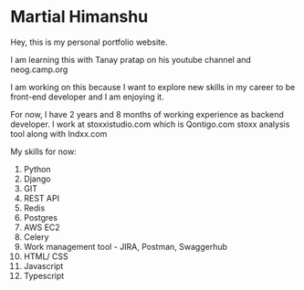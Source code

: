 # Martial Himanshu

Hey, this is my personal portfolio website.

I am learning this with Tanay pratap on his youtube channel and neog.camp.org

I am working on this because I want to explore new skills in my career to be front-end developer and I am enjoying it.

For now, I have 2 years and 8 months of working experience as backend developer. I work at stoxxistudio.com which is Qontigo.com stoxx analysis tool along with Indxx.com

My skills for now:
1. Python
2. Django
3. GIT
4. REST API 
5. Redis
6. Postgres
7. AWS EC2
8. Celery
9. Work management tool - JIRA, Postman, Swaggerhub
10. HTML/ CSS
11. Javascript
12. Typescript